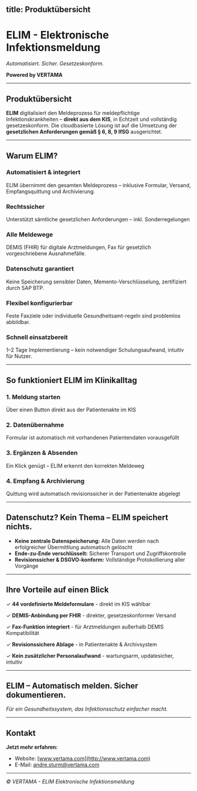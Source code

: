 title: Produktübersicht
--- 

# ELIM - Elektronische Infektionsmeldung
*Automatisiert. Sicher. Gesetzeskonform.*

**Powered by VERTAMA**

---

## Produktübersicht

**ELIM** digitalisiert den Meldeprozess für meldepflichtige Infektionskrankheiten – **direkt aus dem KIS**, in Echtzeit und vollständig gesetzeskonform. Die cloudbasierte Lösung ist auf die Umsetzung der **gesetzlichen Anforderungen gemäß § 6, 8, 9 IfSG** ausgerichtet.

---

## Warum ELIM?

### Automatisiert & integriert
ELIM übernimmt den gesamten Meldeprozess – inklusive Formular, Versand, Empfangsquittung und Archivierung.

### Rechtssicher
Unterstützt sämtliche gesetzlichen Anforderungen – inkl. Sonderregelungen

### Alle Meldewege
DEMIS (FHIR) für digitale Arztmeldungen, Fax für gesetzlich vorgeschriebene Ausnahmefälle.

### Datenschutz garantiert
Keine Speicherung sensibler Daten, Memento-Verschlüsselung, zertifiziert durch SAP BTP.

### Flexibel konfigurierbar
Feste Faxziele oder individuelle Gesundheitsamt-regeln sind problemlos abbildbar.

### Schnell einsatzbereit
1–2 Tage Implementierung – kein notwendiger Schulungsaufwand, intuitiv für Nutzer.

---

## So funktioniert ELIM im Klinikalltag

### 1. Meldung starten
Über einen Button direkt aus der Patientenakte im KIS

### 2. Datenübernahme
Formular ist automatisch mit vorhandenen Patientendaten vorausgefüllt

### 3. Ergänzen & Absenden
Ein Klick genügt – ELIM erkennt den korrekten Meldeweg

### 4. Empfang & Archivierung
Quittung wird automatisch revisionssicher in der Patientenakte abgelegt

---

## Datenschutz? Kein Thema – ELIM speichert nichts.

- **Keine zentrale Datenspeicherung:** Alle Daten werden nach erfolgreicher Übermittlung automatisch gelöscht
- **Ende-zu-Ende verschlüsselt:** Sicherer Transport und Zugriffskontrolle
- **Revisionssicher & DSGVO-konform:** Vollständige Protokollierung aller Vorgänge

---

## Ihre Vorteile auf einen Blick

✓ **44 vordefinierte Meldeformulare** - direkt im KIS wählbar

✓ **DEMIS-Anbindung per FHIR** - direkter, gesetzeskonformer Versand

✓ **Fax-Funktion integriert** - für Arztmeldungen außerhalb DEMIS Kompatibilität

✓ **Revisionssichere Ablage** - in Patientenakte & Archivsystem

✓ **Kein zusätzlicher Personalaufwand** - wartungsarm, updatesicher, intuitiv

---

## ELIM – Automatisch melden. Sicher dokumentieren.

*Für ein Gesundheitssystem, das Infektionsschutz einfacher macht.*

---

## Kontakt

**Jetzt mehr erfahren:**
- Website: [www.vertama.com](http://www.vertama.com)
- E-Mail: [andre.sturm@vertama.com](mailto:andre.sturm@vertama.com)

---

*© VERTAMA - ELIM Elektronische Infektionsmeldung*
